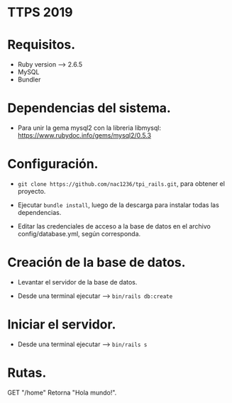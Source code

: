 # TTPS 2019
# Requisitos.

* Ruby version --> 2.6.5
* MySQL
* Bundler

# Dependencias del sistema.

- Para unir la gema mysql2 con la libreria libmysql: https://www.rubydoc.info/gems/mysql2/0.5.3

# Configuración.

- `git clone https://github.com/nac1236/tpi_rails.git`, para obtener el proyecto.

- Ejecutar `bundle install`, luego de la descarga para instalar todas las dependencias.

- Editar las credenciales de acceso a la base de datos en el archivo config/database.yml, según corresponda.

# Creación de la base de datos.

- Levantar el servidor de la base de datos.

- Desde una terminal ejecutar --> `bin/rails db:create`

# Iniciar el servidor.

- Desde una terminal ejecutar --> `bin/rails s`

# Rutas.

 GET "/home" Retorna "Hola mundo!".

